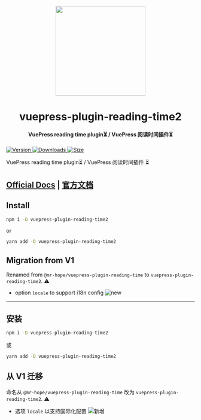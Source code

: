 <!-- markdownlint-disable -->
<p align="center">
  <img width="240" src="https://vuepress-theme.mrhope.site/logo.svg" style="text-align: center;"/>
</p>
<h1 align="center">vuepress-plugin-reading-time2</h1>
<h4 align="center">VuePress reading time plugin⏳ / VuePress 阅读时间插件⏳</h4>

[![Version](https://img.shields.io/npm/v/vuepress-plugin-reading-time2.svg?style=flat-square&logo=npm) ![Downloads](https://img.shields.io/npm/dm/vuepress-plugin-reading-time2.svg?style=flat-square&logo=npm) ![Size](https://img.shields.io/bundlephobia/min/vuepress-plugin-reading-time2?style=flat-square&logo=npm)](https://www.npmjs.com/package/vuepress-plugin-reading-time2)

<!-- markdownlint-restore -->

VuePress reading time plugin⏳ / VuePress 阅读时间插件 ⏳

## [Official Docs](https://vuepress-theme-hope.github.io/reading-time/) | [官方文档](https://vuepress-theme-hope.github.io/reading-time/zh/)

## Install

```bash
npm i -D vuepress-plugin-reading-time2
```

or

```bash
yarn add -D vuepress-plugin-reading-time2
```

## Migration from V1

Renamed from `@mr-hope/vuepress-plugin-reading-time` to `vuepress-plugin-reading-time2`. ⚠

- option `locale` to support i18n config ![new](https://img.shields.io/badge/-new-brightgreen)

---

## 安装

```bash
npm i -D vuepress-plugin-reading-time2
```

或

```bash
yarn add -D vuepress-plugin-reading-time2
```

## 从 V1 迁移

命名从 `@mr-hope/vuepress-plugin-reading-time` 改为 `vuepress-plugin-reading-time2`. ⚠

- 选项 `locale` 以支持国际化配置 ![新增](https://img.shields.io/badge/-新增-brightgreen)
